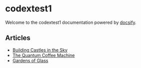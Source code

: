 # codextest1

Welcome to the codextest1 documentation powered by [docsify](https://docsify.js.org/).

## Articles

- [Building Castles in the Sky](building-castles-in-the-sky.md)
- [The Quantum Coffee Machine](quantum-coffee-machine.md)
- [Gardens of Glass](gardens-of-glass.md)

